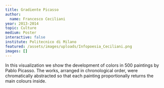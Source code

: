 ```yaml
---
title: Gradiente Picasso
author:
  name: Francesco Ceciliani
year: 2013-2014
topic: Culture
medium: Poster
interactive: false
institute: Politecnico di Milano
featured: /assets/images/uploads/Infopoesia_Ceciliani.png
images: []
---
```

In this visualization we show the development of colors in 500 paintings by Pablo Picasso. The works, arranged in chronological order, were chromatically abstracted so that each painting proportionally returns the main colours inside.
